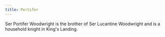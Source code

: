 ```yaml
---
title: Portifer
---
```


Ser Portifer Woodwright is the brother of Ser Lucantine Woodwright and is a household knight in King's Landing.


